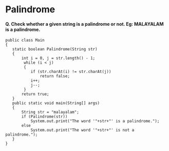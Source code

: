 # Palindrome

#### Q. Check whether a given string is a palindrome or not. Eg: MALAYALAM is a palindrome.
```
public class Main 
{
   static boolean Palindrome(String str)
   {
       int i = 0, j = str.length() - 1;
        while (i < j) 
        {
           if (str.charAt(i) != str.charAt(j))
               return false;
           i++;
           j--;
        }
       return true;
   }
   public static void main(String[] args)
   {
       String str = "malayalam";
       if (Palindrome(str))
           System.out.print("The word '"+str+"' is a palindrome.");
       else
           System.out.print("The word '"+str+"' is not a palindrome.");
   }
}
```
